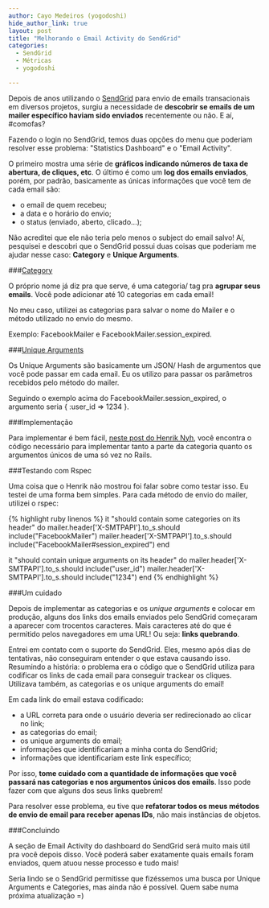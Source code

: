 ```yaml
---
author: Cayo Medeiros (yogodoshi)
hide_author_link: true
layout: post
title: "Melhorando o Email Activity do SendGrid"
categories:
  - SendGrid
  - Métricas
  - yogodoshi

---
```


Depois de anos utilizando o [SendGrid](http://sendgrid.com/) para envio de emails transacionais em diversos projetos, surgiu a necessidade de **descobrir se emails de um mailer específico haviam sido enviados** recentemente ou não. E aí, #comofas?

<!--more-->

Fazendo o login no SendGrid, temos duas opções do menu que poderiam resolver esse problema: "Statistics Dashboard" e o "Email Activity".

O primeiro mostra uma série de **gráficos indicando números de taxa de abertura, de cliques, etc**. O último é como um **log dos emails enviados**, porém, por padrão, basicamente as únicas informações que você tem de cada email são:

* o email de quem recebeu;
* a data e o horário do envio;
* o status (enviado, aberto, clicado...);

Não acreditei que ele não teria pelo menos o subject do email salvo! Aí, pesquisei e descobri que o SendGrid possui duas coisas que poderiam me ajudar nesse caso: **Category** e **Unique Arguments**.

###[Category](http://sendgrid.com/docs/API_Reference/SMTP_API/categories.html)

O próprio nome já diz pra que serve, é uma categoria/ tag pra **agrupar seus emails**. Você pode adicionar até 10 categorias em cada email!

No meu caso, utilizei as categorias para salvar o nome do Mailer e o método utilizado no envio do mesmo.

Exemplo: FacebookMailer e FacebookMailer.session_expired.

###[Unique Arguments](http://sendgrid.com/docs/API_Reference/SMTP_API/unique_arguments.html)

Os Unique Arguments são basicamente um JSON/ Hash de argumentos que você pode passar em cada email. Eu os utilizo para passar os parâmetros recebidos pelo método do mailer.

Seguindo o exemplo acima do FacebookMailer.session_expired, o argumento seria { :user_id => 1234 }.

###Implementação

Para implementar é bem fácil, [neste post do Henrik Nyh](http://thepugautomatic.com/2012/08/sendgrid-metadata-and-rails/), você encontra o código necessário para implementar tanto a parte da categoria quanto os argumentos únicos de uma só vez no Rails.

###Testando com Rspec

Uma coisa que o Henrik não mostrou foi falar sobre como testar isso. Eu testei de uma forma bem simples. Para cada método de envio do mailer, utilizei o rspec:

{% highlight ruby linenos %}
it "should contain some categories on its header" do
  mailer.header['X-SMTPAPI'].to_s.should include("FacebookMailer")
  mailer.header['X-SMTPAPI'].to_s.should include("FacebookMailer#session_expired")
end

it "should contain unique arguments on its header" do
  mailer.header['X-SMTPAPI'].to_s.should include("user_id")
  mailer.header['X-SMTPAPI'].to_s.should include("1234")
end
{% endhighlight %}

###Um cuidado

Depois de implementar as categorias e os *unique arguments* e colocar em produção, alguns dos links dos emails enviados pelo SendGrid começaram a aparecer com trocentos caracteres. Mais caracteres até do que é permitido pelos navegadores em uma URL! Ou seja: **links quebrando**.

Entrei em contato com o suporte do SendGrid. Eles, mesmo após dias de tentativas, não conseguiram entender o que estava causando isso. Resumindo a história: o problema era o código que o SendGrid utiliza para codificar os links de cada email para conseguir trackear os cliques. Utilizava também, as categorias e os unique arguments do email!

Em cada link do email estava codificado:

* a URL correta para onde o usuário deveria ser redirecionado ao clicar no link;
* as categorias do email;
* os unique arguments do email;
* informações que identificariam a minha conta do SendGrid;
* informações que identificariam este link específico;

Por isso, **tome cuidado com a quantidade de informações que você passará nas categorias e nos argumentos únicos dos emails**. Isso pode fazer com que alguns dos seus links quebrem!

Para resolver esse problema, eu tive que **refatorar todos os meus métodos de envio de email para receber apenas IDs**, não mais instâncias de objetos.

###Concluindo

A seção de Email Activity do dashboard do SendGrid será muito mais útil pra você depois disso. Você poderá saber exatamente quais emails foram enviados, quem atuou nesse processo e tudo mais!

Seria lindo se o SendGrid permitisse que fizéssemos uma busca por Unique Arguments e Categories, mas ainda não é possível. Quem sabe numa próxima atualização =)
